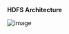 **HDFS Architecture**

![image](https://user-images.githubusercontent.com/42135673/232320089-dc36a589-4a02-4efd-babe-3786b81d5f06.png)




